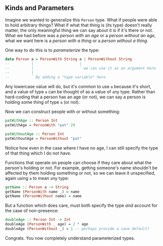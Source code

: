 ## Kinds and Parameters

Imagine we wanted to generalize this `Person` type. What if people were able to
hold arbitrary things? What if what that thing is (its type) doesn't really
matter, the only meaningful thing we can say about it is if it's there or not.
What we had before was a *person with an age* or a *person without an age*, what
we want here is a *person with a thing* or a *person without a thing*.

One way to do this is to *parameterize* the type:

```haskell
data Person a = PersonWith String a | PersonWithout String
--          |                     |
--          |                     ` we can use it as an argument here
--          |
--          ` By adding a "type variable" here
```

Any lowercase value will do, but it's common to use `a` because it's short, and
a value of type `a` can be thought of as a value of `a`ny type. Rather than
hard-coding that a person has an age (or not), we can say a person is holding
some thing of type `a` (or not).

Now we can construct people with or without something:

```haskell
patWithAge :: Person Int
patWithAge = PersonWith "pat" 29

patWithoutAge :: Person Int
patWithoutAge = PersonWithout "pat"
```

Notice how even in the case where I have no age, I can still specify the type of
that thing which I do not have.

Functions that operate on people can choose if they care about what the person's
holding or not. For example, getting someone's name shouldn't be affected by
them holding something or not, so we can leave it unspecified, again using `a`
to mean `a`ny type:

```haskell
getName :: Person a -> String
getName (PersonWith name _) = name
getName (PersonWithout name) = name
```

But a function which does care, must both specify the type *and* account for the
case of non-presence:

```haskell
doubleAge :: Person Int -> Int
doubleAge (PersonWith _ age) = 2 * age
doubleAge (PersonWithout _) = 1 -- perhaps provide a sane default?
```

Congrats. You now completely understand parameterized types.

